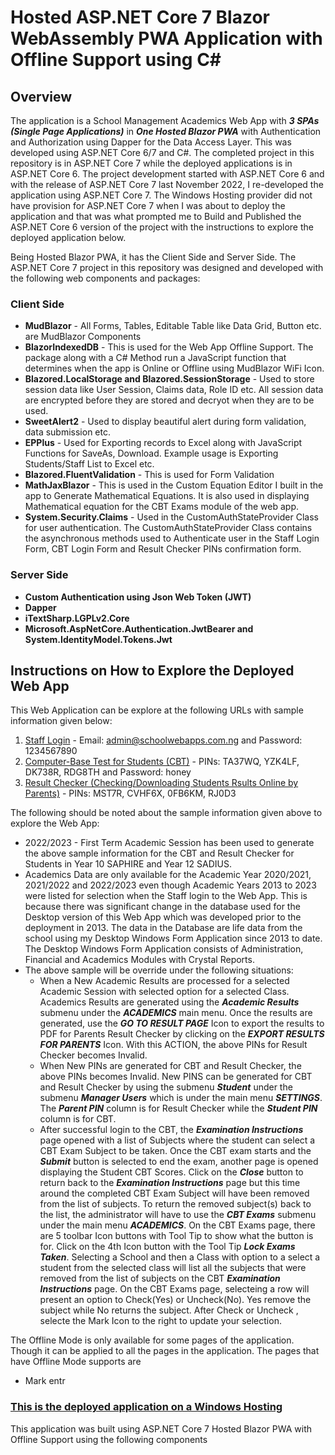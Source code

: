 # **Hosted ASP.NET Core 7 Blazor WebAssembly PWA Application with Offline Support using C#**
## Overview ##
The application is a School Management Academics Web App with ***3 SPAs (Single Page Applications)*** in ***One Hosted Blazor PWA*** with Authentication and Authorization using Dapper for the Data Access Layer. This was developed using ASP.NET Core 6/7 and C#. The completed project in this repository is in ASP.NET Core 7 while the deployed applications is in ASP.NET Core 6. The project development started with ASP.NET Core 6 and with the release of ASP.NET Core 7 last November 2022, I re-developed the application using ASP.NET Core 7. The Windows Hosting provider did not have provision for ASP.NET Core 7 when I was about to deploy the application and that was what prompted me to Build and Published the ASP.NET Core 6 version of the project with the instructions to explore the deployed application below. 

Being Hosted Blazor PWA, it has the Client Side and Server Side. The ASP.NET Core 7 project in this repository was designed and developed with the following web components and packages:

### **Client Side** ###
* **MudBlazor** - All Forms, Tables, Editable Table like Data Grid, Button etc. are MudBlazor Components
* **BlazorIndexedDB** - This is used for the Web App Offline Support. The package along with a C# Method run a JavaScript  function that determines when the app is Online or Offline using MudBlazor WiFi Icon.
* **Blazored.LocalStorage and Blazored.SessionStorage** - Used to store session data like User Session, Claims data, Role ID etc. All session data are encrypted before they are stored and decryot when they are to be used.
* **SweetAlert2** - Used to display beautiful alert during form validation, data submission etc.
* **EPPlus** - Used for Exporting records to Excel along with JavaScript  Functions for SaveAs, Download. Example usage  is Exporting Students/Staff List to Excel etc.
* **Blazored.FluentValidation** - This is used for Form Validation
* **MathJaxBlazor** - This is used in the Custom Equation Editor I built in the app to Generate Mathematical Equations. It is also used in displaying Mathematical equation for the CBT Exams module of the web app.
* **System.Security.Claims** - Used in the CustomAuthStateProvider Class for user authentication. The CustomAuthStateProvider Class contains the asynchronous methods used to Authenticate user in the Staff Login Form, CBT Login Form and Result Checker PINs confirmation form.

### **Server Side** ###
* **Custom Authentication using Json Web Token (JWT)**
* **Dapper**
* **iTextSharp.LGPLv2.Core**
* **Microsoft.AspNetCore.Authentication.JwtBearer and System.IdentityModel.Tokens.Jwt**



## Instructions on How to Explore the Deployed Web App ##
This Web Application can be explore at the following URLs with sample information given below:

1. [Staff Login](https://schoolwebapps.com.ng/) - Email: admin@schoolwebapps.com.ng and Password: 1234567890 
2. [Computer-Base Test for Students (CBT)](https://schoolwebapps.com.ng/cbt) - PINs: TA37WQ, YZK4LF, DK738R, RDG8TH and Password: honey
3. [Result Checker (Checking/Downloading Students Rsults Online by Parents)](https://schoolwebapps.com.ng/resultchecker) - PINs: MST7R, CVHF6X, 0FB6KM, RJ0D3

The following should be noted about the sample information given above to explore the Web App: 
- 2022/2023 - First Term Academic Session has been used to generate the above sample information for the CBT and Result Checker for Students in Year 10 SAPHIRE and Year 12 SADIUS.
- Academics Data are only available for the Academic Year 2020/2021, 2021/2022 and 2022/2023 even though Academic Years 2013 to 2023 were listed for selection when the Staff login to the Web App. This is because there was significant change in the database used for the Desktop version of this Web App which was developed prior to the deployment in 2013. The data in the Database are life data from the school using my Desktop Windows Form Application since 2013 to date. The Desktop Windows Form Application consists of Administration, Financial and Academics Modules with Crystal Reports.
- The above sample will be override under the following situations:
  - When a New Academic Results are processed for a selected Academic Session with selected option for a selected Class. Academics Results are generated using the ***Academic Results*** submenu under the ***ACADEMICS*** main menu. Once the results are generated, use the ***GO TO RESULT PAGE*** Icon to export the results to PDF for Parents Result Checker by clicking on the ***EXPORT RESULTS FOR PARENTS*** Icon. With this ACTION, the above PINs for Result Checker becomes Invalid.
  - When New PINs are generated for CBT and Result Checker, the above PINs becomes Invalid. New PINS can be generated for CBT and Result Checker by using the submenu ***Student*** under the submenu ***Manager Users*** which is under the main menu ***SETTINGS***. The ***Parent PIN*** column is for Result Checker while the ***Student PIN*** column is for CBT.
  - After successful login to the CBT, the ***Examination Instructions*** page opened with a list of Subjects where the student can select a CBT Exam Subject to be taken. Once the CBT exam starts and the ***Submit*** button is selected to end the exam, another page is opened displaying the Student CBT Scores. Click on the ***Close*** button to return back to the ***Examination Instructions*** page but this time around the completed CBT Exam Subject will have been removed from the list of subjects. To return the removed subject(s) back to the list, the administrator will have to use the ***CBT Exams*** submenu under the main menu ***ACADEMICS***. On the CBT Exams page, there are 5 toolbar Icon buttons with Tool Tip to show what the button is for. Click on the 4th Icon button with the Tool Tip ***Lock Exams Taken***. Selecting a School and then a Class with option to a select a student from the selected class will list all the subjects that were removed from the list of subjects on the CBT ***Examination Instructions*** page. On the CBT Exams page, selecteing a row will present an option to Check(Yes) or Uncheck(No). Yes remove the subject while No returns the subject. After Check or Uncheck , selecte the Mark Icon to the right to update your selection.

The Offline Mode is only available for some pages of the application. Though it can be applied to all the pages in the application. The pages that have Offline Mode supports are
* Mark entr


### [This is the deployed application on a Windows Hosting](https://schoolwebapps.com.ng/)   ###
This application was built using ASP.NET Core 7 Hosted Blazor PWA with Offline Support using the following components
 

